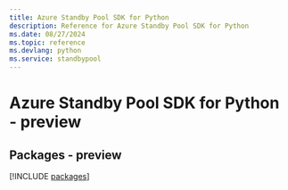 ```yaml
---
title: Azure Standby Pool SDK for Python
description: Reference for Azure Standby Pool SDK for Python
ms.date: 08/27/2024
ms.topic: reference
ms.devlang: python
ms.service: standbypool
---
```

# Azure Standby Pool SDK for Python - preview
## Packages - preview
[!INCLUDE [packages](standby-pool-index.md)]